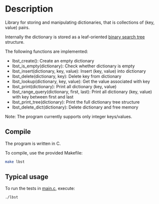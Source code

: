 # Description

Library for storing and manipulating dictionaries, that is collections of (key, value) pairs.

Internally the dictionary is stored as a leaf-oriented [binary search tree](https://en.wikipedia.org/wiki/Binary_search_tree) structure.

The following functions are implemented:

* lbst_create(): Create an empty dictionary
* lbst_is_empty(dictionary): Check whether dictionary is empty
* lbst_insert(dictionary, key, value): Insert (key, value) into dictionary
* lbst_delete(dictionary, key): Delete key from dictionary
* lbst_lookup(dictionary, key, value): Get the value associated with key
* lbst_print(dictionary): Print all dictionary (key, value)
* lbst_range_query(dictionary, first, last): Print all dictionary (key, value) with key between first and last
* lbst_print_tree(dictionary): Print the full dictionary tree structure
* lbst_delete_dict(dictionary): Delete dictionary and free memory

Note: The program currently supports only integer keys/values.

## Compile

The program is written in C.

To compile, use the provided Makefile:

```bash
make lbst
```

## Typical usage

To run the tests in [main.c](main.c), execute:

```bash
./lbst
```
